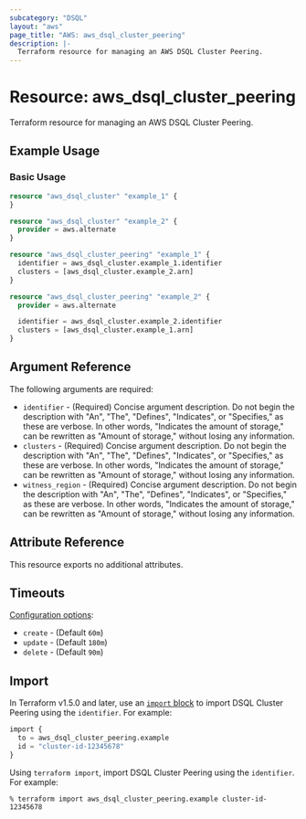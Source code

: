 ```yaml
---
subcategory: "DSQL"
layout: "aws"
page_title: "AWS: aws_dsql_cluster_peering"
description: |-
  Terraform resource for managing an AWS DSQL Cluster Peering.
---
```


# Resource: aws_dsql_cluster_peering

Terraform resource for managing an AWS DSQL Cluster Peering.

## Example Usage

### Basic Usage

```terraform
resource "aws_dsql_cluster" "example_1" {
}

resource "aws_dsql_cluster" "example_2" {
  provider = aws.alternate
}

resource "aws_dsql_cluster_peering" "example_1" {
  identifier = aws_dsql_cluster.example_1.identifier
  clusters = [aws_dsql_cluster.example_2.arn]
}

resource "aws_dsql_cluster_peering" "example_2" {
  provider = aws.alternate

  identifier = aws_dsql_cluster.example_2.identifier
  clusters = [aws_dsql_cluster.example_1.arn]
}
```

## Argument Reference

The following arguments are required:

* `identifier` - (Required) Concise argument description. Do not begin the description with "An", "The", "Defines", "Indicates", or "Specifies," as these are verbose. In other words, "Indicates the amount of storage," can be rewritten as "Amount of storage," without losing any information.
* `clusters` - (Required) Concise argument description. Do not begin the description with "An", "The", "Defines", "Indicates", or "Specifies," as these are verbose. In other words, "Indicates the amount of storage," can be rewritten as "Amount of storage," without losing any information.
* `witness_region` - (Required) Concise argument description. Do not begin the description with "An", "The", "Defines", "Indicates", or "Specifies," as these are verbose. In other words, "Indicates the amount of storage," can be rewritten as "Amount of storage," without losing any information.

## Attribute Reference

This resource exports no additional attributes.

## Timeouts

[Configuration options](https://developer.hashicorp.com/terraform/language/resources/syntax#operation-timeouts):

* `create` - (Default `60m`)
* `update` - (Default `180m`)
* `delete` - (Default `90m`)

## Import

In Terraform v1.5.0 and later, use an [`import` block](https://developer.hashicorp.com/terraform/language/import) to import DSQL Cluster Peering using the `identifier`. For example:

```terraform
import {
  to = aws_dsql_cluster_peering.example
  id = "cluster-id-12345678"
}
```

Using `terraform import`, import DSQL Cluster Peering using the `identifier`. For example:

```console
% terraform import aws_dsql_cluster_peering.example cluster-id-12345678
```
